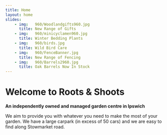 ```yaml
---
title: Home
layout: home
slides:
    - img:   960/Woodlandgifts960.jpg
      title: New Range of Gifts
    - img:   960/minicyclamen960.jpg
      title: Winter Bedding Plants 
    - img:   960/birds.jpg
      title: Wild Bird Care
    - img:   960/FenceBanner.jpg
      title: New Range of Fencing
    - img:   960/Barrels2960.jpg
      title: Oak Barrels Now In Stock
---
```


# Welcome to Roots &amp; Shoots

__An independently owned and managed garden centre in Ipswich__

We aim to provide you with whatever you need to make the most of your garden. We have a large carpark (in excess of 50 cars) and we are easy to find along Stowmarket road.
